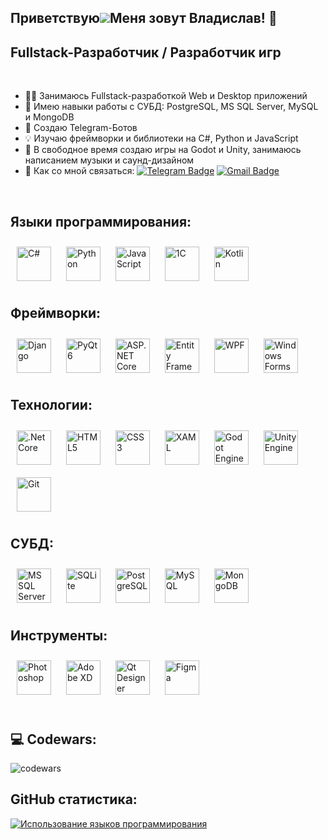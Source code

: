 Приветствую![](https://user-images.githubusercontent.com/18350557/176309783-0785949b-9127-417c-8b55-ab5a4333674e.gif)Меня зовут Владислав! 👾
---

Fullstack-Разработчик / Разработчик игр
---

<br/>

- 👨‍💻 Занимаюсь Fullstack-разработкой Web и Desktop приложений
- 🍒 Имею навыки работы с СУБД: PostgreSQL, MS SQL Server, MySQL и MongoDB
- 🤖 Создаю Telegram-Ботов
- 💡 Изучаю фреймворки и библиотеки на C#, Python и JavaScript
- 🎨 В свободное время создаю игры на Godot и Unity, занимаюсь написанием музыки и саунд-дизайном
- 🍂 Как со мной связаться: [![Telegram Badge](https://img.shields.io/badge/-vladislavbedin-blue?style=flat&logo=Telegram&logoColor=white)](https://t.me/mindless_muse) [![Gmail Badge](https://img.shields.io/badge/-Gmail-red?style=flat&logo=Gmail&logoColor=white)](mailto:mindlessmuse.666@gmail.com) 

<br/>

## Языки программирования:
<div align="left">
  <!-- C-sharp -->
  <a href="https://docs.microsoft.com/en-us/dotnet/csharp" target="_blank"><img style="margin: 10px" src="https://profilinator.rishav.dev/skills-assets/csharp-original.svg" alt="C#" height="55" /></a> 
  <!-- Python -->
  <a href="https://www.python.org" target="_blank"><img style="margin: 10px" src="https://profilinator.rishav.dev/skills-assets/python-original.svg" alt="Python" height="55" /></a>
  <!-- JavaScript -->
  <a href="https://developer.mozilla.org/ru/docs/Web/JavaScript" target="_blank"><img style="margin: 10px" src="https://miladfathy.gallerycdn.vsassets.io/extensions/miladfathy/js-snippet/0.0.3/1620337479564/Microsoft.VisualStudio.Services.Icons.Default" alt="JavaScript" height="55" /></a>
  <!-- 1C -->
  <a href="https://1c.ru" target="_blank"><img style="margin: 10px" src="https://b2field.com/wp-content/uploads/2019/05/integrations-1c-header-img_ru.png" alt="1C" height="55" /></a>
  <!-- Kotlin -->
  <a href="https://kotlinlang.org" target="_blank"><img style="margin: 10px" src="https://profilinator.rishav.dev/skills-assets/kotlinlang-icon.svg" alt="Kotlin" height="55" /></a>
</div>

</td><td valign="top" width="33%">


## Фреймворки:
<div align="left">
  <!-- Django -->
  <a href="https://docs.djangoproject.com" target="_blank"><img style="margin: 10px" src="https://habrastorage.org/r/w1560/getpro/habr/upload_files/e2b/17a/a46/e2b17aa46f830f061612b96d0af48e3b.png" alt="Django" height="55" /></a>
  <!-- PyQt6 -->
  <a href="https://doc.qt.io/qtforpython-6" target="_blank"><img style="margin: 10px" src="https://vectorseek.com/wp-content/uploads/2023/04/PyQt-Logo-Vector.jpg" alt="PyQt6" height="55" /></a>
  <!-- ASP.NET Core -->
  <a href="https://learn.microsoft.com/en-us/aspnet/core/?view=aspnetcore-9.0" target="_blank"><img style="margin: 10px" src="https://avatars.mds.yandex.net/i?id=5a6085b7a7aab02082a2d610838e154e2d046b4c-6235060-images-thumbs&n=13" alt="ASP.NET Core" height="55" /></a>
  <!-- Entity Framework Core -->
  <a href="https://learn.microsoft.com/en-us/ef/core" target="_blank"><img style="margin: 10px" src="https://avatars.mds.yandex.net/i?id=0a90be9c4094392bf2bb2220078a4205_l-4768960-images-thumbs&n=13" alt="Entity Framework Core" height="55" /></a>
  <!-- Windows Presentation Foundation (WPF) -->
  <a href="https://learn.microsoft.com/en-us/dotnet/desktop/wpf" target="_blank"><img style="margin: 10px" src="https://avatars.mds.yandex.net/i?id=346c5e9029b4b9a24535f1ed9ad6f81b-4322178-images-thumbs&n=13" alt="WPF" height="55" /></a>
  <!-- Windows Forms --> 
  <a href="https://learn.microsoft.com/en-us/dotnet/desktop/winforms" target="_blank"><img style="margin: 10px" src="https://habrastorage.org/web/991/e95/7c9/991e957c9dba4f71b82883042d6da383.jpg" alt="Windows Forms" height="55" /></a>
</div>

</td><td valign="top" width="33%">


## Технологии:
<div align="left">
  <!-- .Net Core -->
  <a href="https://dotnet.microsoft.com/download" target="_blank"><img style="margin: 10px" src="https://profilinator.rishav.dev/skills-assets/dotnetcore.png" alt=".Net Core" height="55" /></a>
  <!-- HTML5 -->
  <a href="https://en.wikipedia.org/wiki/HTML5" target="_blank"><img style="margin: 10px" src="https://profilinator.rishav.dev/skills-assets/html5-original-wordmark.svg" alt="HTML5" height="55" /></a>  
  <!-- CSS3 -->
  <a href="https://www.w3schools.com/css/" target="_blank"><img style="margin: 10px" src="https://profilinator.rishav.dev/skills-assets/css3-original-wordmark.svg" alt="CSS3" height="55" /></a>
  <!-- XAML -->
  <a href="https://docs.microsoft.com/en-us/dotnet/desktop/wpf/xaml/" target="_blank"><img style="margin: 10px" src="https://profilinator.rishav.dev/skills-assets/xaml.png" alt="XAML" height="55" /></a>  
  <!-- Godot Engine (GDScript) -->
  <a href="https://godotengine.org" target="_blank"><img style="margin: 10px" src="https://res.cloudinary.com/daily-now/image/upload/s--ZTW5R_kJ--/f_auto/v1727120006/squads/6da83cbf-4fde-4c81-b91a-f25c050e1370" alt="Godot Engine (GDScript)" height="55" /></a>
  <!-- Unity Engine -->
  <a href="https://unity.com" target="_blank"><img style="margin: 10px" src="https://profilinator.rishav.dev/skills-assets/unity.png" alt="Unity Engine" height="55" /></a>  
  <!-- Git -->
  <a href="https://git-scm.com/doc" target="_blank"><img style="margin: 10px" src="https://profilinator.rishav.dev/skills-assets/git-scm-icon.svg" alt="Git" height="55" /></a> 
</div>

</td><td valign="top" width="33%">


## СУБД:
<div align="left">
  <!-- MS SQL Server -->
  <a href="https://www.microsoft.com/ru-ru/sql-server" target="_blank"><img style="margin: 10px" src="https://softmap.ru/upload/iblock/869/8690dc718ca8d996c4de8aa4618fd921.jpg" alt="MS SQL Server" height="55" /></a>
  <!-- SQLite -->
  <a href="https://www.sqlite.org" target="_blank"><img style="margin: 10px" src="https://i.pinimg.com/736x/a0/f8/78/a0f878f4a9e3e2851957042d5e819288.jpg" alt="SQLite" height="55" /></a>
  <!-- PostgreSQL -->
  <a href="https://www.postgresql.org" target="_blank"><img style="margin: 10px" src="https://profilinator.rishav.dev/skills-assets/postgresql-original-wordmark.svg" alt="PostgreSQL" height="55" /></a>
  <!-- MySQL -->
  <a href="https://www.mysql.com" target="_blank"><img style="margin: 10px" src="https://profilinator.rishav.dev/skills-assets/mysql-original-wordmark.svg" alt="MySQL" height="55" /></a>
  <!-- MongoDB -->
  <a href="https://www.mongodb.com" target="_blank"><img style="margin: 10px" src="https://profilinator.rishav.dev/skills-assets/mongodb-original-wordmark.svg" alt="MongoDB" height="55" /></a>
</div>

</td><td valign="top" width="33%">


## Инструменты:
<div align="left">
  <!-- Photoshop -->
  <a href="https://www.adobe.com/in/products/photoshop.html" target="_blank"><img style="margin: 10px" src="https://profilinator.rishav.dev/skills-assets/photoshop-plain.svg" alt="Photoshop" height="55" /></a>  
  <!-- Adobe XD -->
  <a href="https://www.adobe.com/in/products/xd.html" target="_blank"><img style="margin: 10px" src="https://profilinator.rishav.dev/skills-assets/adobexd.png" alt="Adobe XD" height="55" /></a> 
  <!-- Qt Designer -->
  <a href="https://doc.qt.io/qt-6.7/qtdesigner-index.html" target="_blank"><img style="margin: 10px" src="https://static.tildacdn.com/tild3766-3332-4438-b434-356232643133/787286.png" alt="Qt Designer" height="55" /></a>
  <!-- Figma -->
  <a href="https://www.figma.com/" target="_blank"><img style="margin: 10px" src="https://profilinator.rishav.dev/skills-assets/figma-icon.svg" alt="Figma" height="55" /></a>  
</div>

</td><td valign="top" width="33%">

<br/>


## 💻 Codewars:
![codewars](https://www.codewars.com/users/MindlessMuse666/badges/large)


## GitHub статистика:
<a href="https://github.com/MindlessMuse666" align="left"><img src="https://github-readme-stats.vercel.app/api/top-langs/?username=MindlessMuse666&langs_count=10&title_color=0891b2&text_color=ffffff&icon_color=0891b2&bg_color=1c1917&hide_border=true&locale=en&custom_title=Top%20%Languages" alt="Использование языков программирования" /></a>
